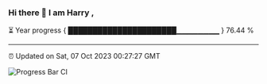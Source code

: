 ### Hi there 👋 I am Harry , 

⏳ Year progress { ██████████████████████▁▁▁▁▁▁▁▁ } 76.44 %

---

⏰ Updated on Sat, 07 Oct 2023 00:27:27 GMT

![Progress Bar CI](https://github.com/duykhang68/duykhang68/workflows/Progress%20Bar%20CI/badge.svg)
